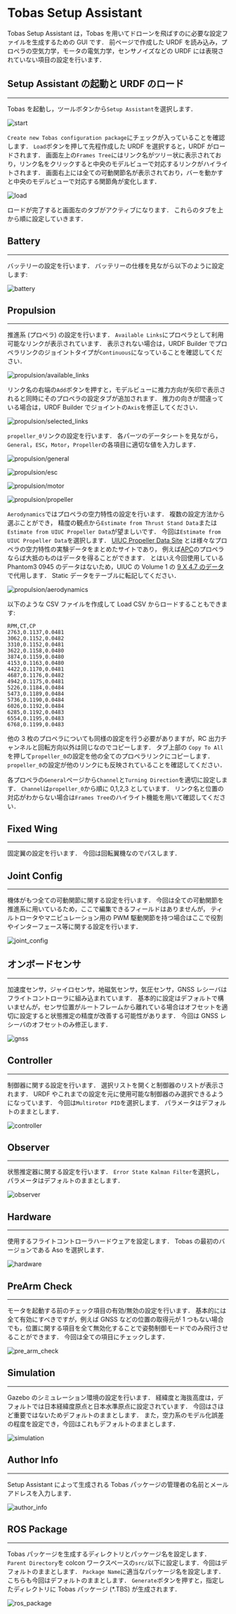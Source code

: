 # Tobas Setup Assistant

Tobas Setup Assistant は，Tobas を用いてドローンを飛ばすのに必要な設定ファイルを生成するための GUI です．
前ページで作成した URDF を読み込み，プロペラの空気力学，モータの電気力学，センサノイズなどの URDF には表現されていない項目の設定を行います．

## Setup Assistant の起動と URDF のロード

---

Tobas を起動し，ツールボタンから`Setup Assistant`を選択します．

![start](resources/setup_assistant/start.png)

`Create new Tobas configuration package`にチェックが入っていることを確認します．
`Load`ボタンを押して先程作成した URDF を選択すると，URDF がロードされます．
画面左上の`Frames Tree`にはリンク名がツリー状に表示されており，リンク名をクリックすると中央のモデルビューで対応するリンクがハイライトされます．
画面右上には全ての可動関節名が表示されており，バーを動かすと中央のモデルビューで対応する関節角が変化します．

![load](resources/setup_assistant/load.png)

ロードが完了すると画面左のタブがアクティブになります．
これらのタブを上から順に設定していきます．

## Battery

---

バッテリーの設定を行います．
バッテリーの仕様を見ながら以下のように設定します:

![battery](resources/setup_assistant/battery.png)

## Propulsion

---

推進系 (プロペラ) の設定を行います．
`Available Links`にプロペラとして利用可能なリンクが表示されています．
表示されない場合は，URDF Builder でプロペラリンクのジョイントタイプが`Continuous`になっていることを確認してください．

![propulsion/available_links](resources/setup_assistant/propulsion/available_links.png)

リンク名の右端の`Add`ボタンを押すと，モデルビューに推力方向が矢印で表示されると同時にそのプロペラの設定タブが追加されます．
推力の向きが間違っている場合は，URDF Builder でジョイントの`Axis`を修正してください．

![propulsion/selected_links](resources/setup_assistant/propulsion/selected_links.png)

`propeller_0`リンクの設定を行います．
各パーツのデータシートを見ながら，`General`，`ESC`，`Motor`，`Propeller`の各項目に適切な値を入力します．

![propulsion/general](resources/setup_assistant/propulsion/general.png)

![propulsion/esc](resources/setup_assistant/propulsion/esc.png)

![propulsion/motor](resources/setup_assistant/propulsion/motor.png)

![propulsion/propeller](resources/setup_assistant/propulsion/propeller.png)

`Aerodynamics`ではプロペラの空力特性の設定を行います．
複数の設定方法から選ぶことができ，
精度の観点から`Estimate from Thrust Stand Data`または`Estimate from UIUC Propeller Data`が望ましいです．
今回は`Estimate from UIUC Propeller Data`を選択します．
<a href=https://m-selig.ae.illinois.edu/props/propDB.html target="_blank">UIUC Propeller Data Site</a>
とは様々なプロペラの空力特性の実験データをまとめたサイトであり，
例えば<a href=https://www.apcprop.com/ target="_blank">APC</a>のプロペラならば大抵のものはデータを得ることができます．
とはいえ今回使用している Phantom3 0945 のデータはないため，UIUC の Volume 1 の
<a href=https://m-selig.ae.illinois.edu/props/volume-1/data/apcsf_9x4.7_static_kt1032.txt target="_blank">9 X 4.7 のデータ</a>
で代用します．
Static データをテーブルに転記してください．

![propulsion/aerodynamics](resources/setup_assistant/propulsion/aerodynamics.png)

以下のような CSV ファイルを作成して Load CSV からロードすることもできます:

```csv
RPM,CT,CP
2763,0.1137,0.0481
3062,0.1152,0.0482
3310,0.1152,0.0481
3622,0.1158,0.0480
3874,0.1159,0.0480
4153,0.1163,0.0480
4422,0.1170,0.0481
4687,0.1176,0.0482
4942,0.1175,0.0481
5226,0.1184,0.0484
5473,0.1189,0.0484
5736,0.1190,0.0484
6026,0.1192,0.0484
6285,0.1192,0.0483
6554,0.1195,0.0483
6768,0.1199,0.0483
```

他の 3 枚のプロペラについても同様の設定を行う必要がありますが，RC 出力チャンネルと回転方向以外は同じなのでコピーします．
タブ上部の `Copy To All` を押して`propeller_0`の設定を他の全てのプロペラリンクにコピーします．
`propeller_0`の設定が他のリンクにも反映されていることを確認してください．

各プロペラの`General`ページから`Channel`と`Turning Direction`を適切に設定します．
`Channel`は`propeller_0`から順に 0,1,2,3 としています．
リンク名と位置の対応がわからない場合は`Frames Tree`のハイライト機能を用いて確認してください．

## Fixed Wing

---

固定翼の設定を行います．
今回は回転翼機なのでパスします．

## Joint Config

---

機体がもつ全ての可動関節に関する設定を行います．
今回は全ての可動関節を推進系に用いているため，ここで編集できるフィールドはありませんが，
ティルトロータやマニピュレーション用の PWM 駆動関節を持つ場合はここで役割やインターフェース等に関する設定を行います．

![joint_config](resources/setup_assistant/joint_config.png)

## オンボードセンサ

---

加速度センサ，ジャイロセンサ，地磁気センサ，気圧センサ，GNSS レシーバはフライトコントローラに組み込まれています．
基本的に設定はデフォルトで構いませんが，センサ位置がルートフレームから離れている場合はオフセットを適切に設定すると状態推定の精度が改善する可能性があります．
今回は GNSS レシーバのオフセットのみ修正します．

![gnss](resources/setup_assistant/gnss.png)

<!-- TODO
## オプションデバイス (Camera, LiDAR, Odometry, Tether Station)

---

オプションで搭載する機器の設定を行います．以下のような機器がサポートされています:

- RGB カメラ (RGB Camera)
- 深度カメラ (Depth Camera)
- LiDAR (LiDAR)
- ドローンスパイダー (Tether Station)

今回はいずれも搭載しないためパスします．
-->

## Controller

---

制御器に関する設定を行います．
選択リストを開くと制御器のリストが表示されます．
URDF やこれまでの設定を元に使用可能な制御器のみ選択できるようになっています．
今回は`Multirotor PID`を選択します．
パラメータはデフォルトのままとします．

![controller](resources/setup_assistant/controller.png)

## Observer

---

状態推定器に関する設定を行います．
`Error State Kalman Filter`を選択し，パラメータはデフォルトのままとします．

![observer](resources/setup_assistant/observer.png)

## Hardware

---

使用するフライトコントローラハードウェアを設定します．
Tobas の最初のバージョンである Aso を選択します．

![hardware](resources/setup_assistant/hardware.png)

## PreArm Check

---

モータを起動する前のチェック項目の有効/無効の設定を行います．
基本的には全て有効にすべきですが，例えば GNSS などの位置の取得元が 1 つもない場合でも，位置に関する項目を全て無効化することで姿勢制御モードでのみ飛行させることができます．
今回は全ての項目にチェックします．

![pre_arm_check](resources/setup_assistant/pre_arm_check.png)

## Simulation

---

Gazebo のシミュレーション環境の設定を行います．
経緯度と海抜高度は，デフォルトでは日本経緯度原点と日本水準原点に設定されています．
今回はさほど重要ではないためデフォルトのままとします．
また，空力系のモデル化誤差の程度を設定でき，今回はこれもデフォルトのままとします．

![simulation](resources/setup_assistant/simulation.png)

## Author Info

---

Setup Assistant によって生成される Tobas パッケージの管理者の名前とメールアドレスを入力します．

![author_info](resources/setup_assistant/author_info.png)

## ROS Package

---

Tobas パッケージを生成するディレクトリとパッケージ名を設定します．
`Parent Directory`を colcon ワークスペースの`src/`以下に設定します．今回はデフォルトのままとします．
`Package Name`に適当なパッケージ名を設定します．こちらも今回はデフォルトのままとします．
`Generate`ボタンを押すと，指定したディレクトリに Tobas パッケージ (\*.TBS) が生成されます．

![ros_package](resources/setup_assistant/ros_package.png)
